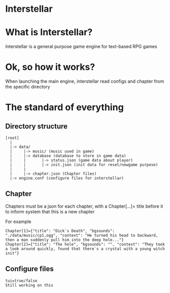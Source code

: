 Interstellar
============

# What is Interstellar?

Interstellar is a general purpose game engine for text-based RPG games

# Ok, so how it works?

When launching the main engine, interstellar read configs and chapter from the specific directory

# The standard of everything

## Directory structure

```
[root]
  |
  |-> data/
  |     |-> music/ (music used in game)
  |     |-> database (database to store in game data)
  |     |       |-> status.json (game data about player)
  |     |       |-> init.json (init data for reset/newgame purpose)
  |     |     
  |     |-> chapter.json (Chapter files)
  |-> engine.conf (configure files for interstellar)
```

## Chapter

Chapters must be a json for each chapter, with a Chapter[...]= title before it to inform system that this is a new chapter

For example

```
Chapter[1]={"title": "Dick`s Death", "bgsounds": "./data/music/cp1.ogg", "context": "He turned his head to backward, then a man suddenly pull him into the deep hole..."}
Chapter[2]={"title": "The hole", "bgsounds": "", "context": "They took a look around quickly, found that there`s a crystal with a young witch init"}
```

## Configure files

```
tui=true/false
Still working on this
```